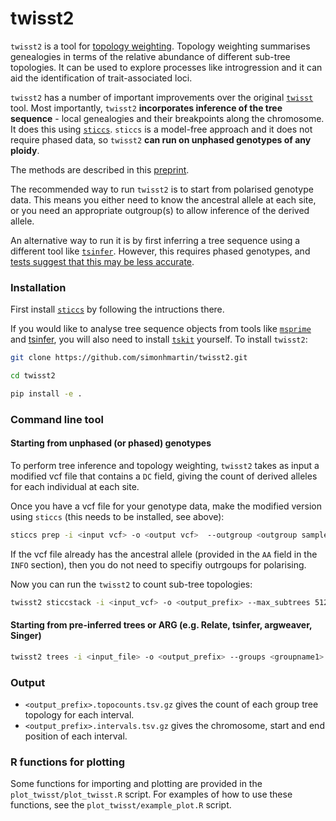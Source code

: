 # twisst2

`twisst2` is a tool for [topology weighting](https://doi.org/10.1534/genetics.116.194720). Topology weighting summarises genealogies in terms of the relative abundance of different sub-tree topologies. It can be used to explore processes like introgression and it can aid the identification of trait-associated loci.

`twisst2` has a number of important improvements over the original [`twisst`](https://github.com/simonhmartin/twisst) tool. Most importantly, `twisst2` **incorporates inference of the tree sequence** - local genealogies and their breakpoints along the chromosome. It does this using [`sticcs`](https://github.com/simonhmartin/sticcs). `sticcs` is a model-free approach and it does not require phased data, so `twisst2` **can run on unphased genotypes of any ploidy**.

The methods are described in this [preprint](https://www.biorxiv.org/content/10.1101/2025.07.22.666161v2).

The recommended way to run `twisst2` is to start from polarised genotype data. This means you either need to know the ancestral allele at each site, or you need an appropriate outgroup(s) to allow inference of the derived allele.

An alternative way to run it is by first inferring a tree sequence using a different tool like [`tsinfer`](https://tskit.dev/tsinfer/docs/stable/index.html). However, this requires phased genotypes, and [tests suggest that this may be less accurate](https://www.biorxiv.org/content/10.1101/2025.07.22.666161v2).

### Installation

First install [`sticcs`](https://github.com/simonhmartin/sticcs) by following the intructions there.

If you would like to analyse tree sequence objects from tools like [`msprime`](https://tskit.dev/msprime/docs/stable/intro.html) and [tsinfer](https://tskit.dev/tsinfer/docs/stable/index.html), you will also need to install [`tskit`](https://tskit.dev/tskit/docs/stable/introduction.html) yourself. To install `twisst2`:

```bash
git clone https://github.com/simonhmartin/twisst2.git

cd twisst2

pip install -e .
```

### Command line tool

#### Starting from unphased (or phased) genotypes

To perform tree inference and topology weighting, `twisst2` takes as input a modified vcf file that contains a `DC` field, giving the count of derived alleles for each individual at each site.

Once you have a vcf file for your genotype data, make the modified version using `sticcs` (this needs to be installed, see above):
```bash
sticcs prep -i <input vcf> -o <output vcf>  --outgroup <outgroup sample ID>
```

If the vcf file already has the ancestral allele (provided in the `AA` field in the `INFO` section), then you do not need to specifiy outrgoups for polarising.

Now you can run the `twisst2` to count sub-tree topologies:

```bash
twisst2 sticcstack -i <input_vcf> -o <output_prefix> --max_subtrees 512 --ploidy 2 --groups <groupname1> <groupname2> <groupname3> <groupname4> --groups_file
```

#### Starting from pre-inferred trees or ARG (e.g. Relate, tsinfer, argweaver, Singer)

```bash
twisst2 trees -i <input_file> -o <output_prefix> --groups <groupname1> <groupname2> <groupname3> <groupname4> --groups_file
```

### Output

* `<output_prefix>.topocounts.tsv.gz` gives the count of each group tree topology for each interval.
* `<output_prefix>.intervals.tsv.gz` gives the chromosome, start and end position of each interval.

### R functions for plotting

Some functions for importing and plotting are provided in the `plot_twisst/plot_twisst.R` script. For examples of how to use these functions, see the `plot_twisst/example_plot.R` script.

